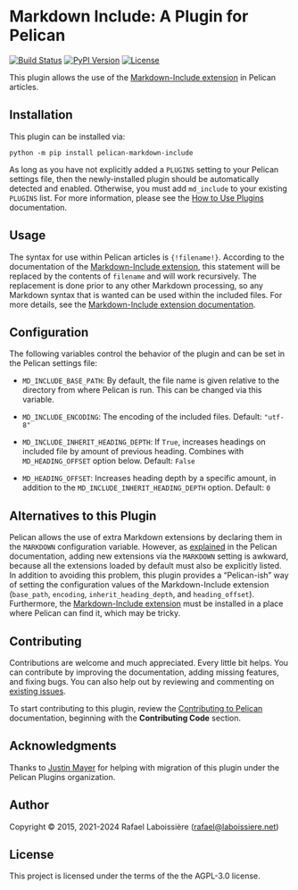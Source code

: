 Markdown Include: A Plugin for Pelican
======================================

[![Build Status](https://img.shields.io/github/actions/workflow/status/pelican-plugins/markdown-include/main.yml?branch=main)](https://github.com/pelican-plugins/markdown-include/actions)
[![PyPI Version](https://img.shields.io/pypi/v/pelican-markdown-include)](https://pypi.org/project/pelican-markdown-include/)
[![License](https://img.shields.io/pypi/l/pelican-markdown-include?color=blue)](https://www.gnu.org/licenses/agpl-3.0.en.html)

This plugin allows the use of the [Markdown-Include extension][] in Pelican articles.

[Markdown-Include extension]: https://github.com/cmacmackin/markdown-include

Installation
------------

This plugin can be installed via:

    python -m pip install pelican-markdown-include

As long as you have not explicitly added a `PLUGINS` setting to your Pelican settings file, then the newly-installed plugin should be automatically detected and enabled. Otherwise, you must add `md_include` to your existing `PLUGINS` list. For more information, please see the [How to Use Plugins](https://docs.getpelican.com/en/latest/plugins.html#how-to-use-plugins) documentation.

Usage
-----

The syntax for use within Pelican articles is `{!filename!}`. According to the documentation of the [Markdown-Include extension][], this statement will be replaced by the contents of `filename` and will work recursively. The replacement is done prior to any other Markdown processing, so any Markdown syntax that is wanted can be used within the included files. For more details, see the [Markdown-Include extension documentation][].

[Markdown-Include extension documentation]: https://github.com/cmacmackin/markdown-include/#readme


Configuration
-------------

The following variables control the behavior of the plugin and can be set in the Pelican settings file:

- `MD_INCLUDE_BASE_PATH`: By default, the file name is given relative to the directory from where Pelican is run. This can be changed via this variable.

- `MD_INCLUDE_ENCODING`: The encoding of the included files. Default: `"utf-8"`

- `MD_INCLUDE_INHERIT_HEADING_DEPTH`: If `True`, increases headings on included file by amount of previous heading. Combines with `MD_HEADING_OFFSET` option below. Default: `False`

- `MD_HEADING_OFFSET`: Increases heading depth by a specific amount, in addition to the `MD_INCLUDE_INHERIT_HEADING_DEPTH` option. Default: `0`


Alternatives to this Plugin
---------------------------

Pelican allows the use of extra Markdown extensions by declaring them in the `MARKDOWN` configuration variable.  However, as [explained][] in the Pelican documentation, adding new extensions via the `MARKDOWN` setting is awkward, because all the extensions loaded by default must also be explicitly listed. In addition to avoiding this problem, this plugin provides a “Pelican-ish” way of setting the configuration values of the Markdown-Include extension (`base_path`, `encoding`, `inherit_heading_depth`, and `heading_offset`).  Furthermore, the [Markdown-Include extension][] must be installed in a place where Pelican can find it, which may be tricky.

[explained]: https://docs.getpelican.com/en/latest/settings.html

Contributing
------------

Contributions are welcome and much appreciated. Every little bit helps. You can contribute by improving the documentation, adding missing features, and fixing bugs. You can also help out by reviewing and commenting on [existing issues][].

To start contributing to this plugin, review the [Contributing to Pelican][] documentation, beginning with the **Contributing Code** section.

[existing issues]: https://github.com/pelican-plugins/markdown-include/issues
[Contributing to Pelican]: https://docs.getpelican.com/en/latest/contribute.html

Acknowledgments
---------------

Thanks to [Justin Mayer][] for helping with migration of this plugin under the Pelican Plugins organization.

[Justin Mayer]: https://justinmayer.com

Author
------

Copyright © 2015, 2021-2024 Rafael Laboissière (<rafael@laboissiere.net>)

License
-------

This project is licensed under the terms of the the AGPL-3.0 license.
